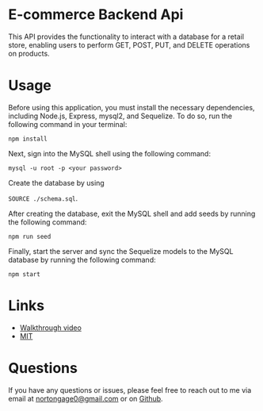 # E-commerce Backend Api
This API provides the functionality to interact with a database for a retail store, enabling users to perform GET, POST, PUT, and DELETE operations on products. 
# Usage 
Before using this application, you must install the necessary dependencies, including Node.js, Express, mysql2, and Sequelize. To do so, run the following command in your terminal:

``npm install``

Next, sign into the MySQL shell using the following command:

``mysql -u root -p <your password>``

Create the database by using 

``SOURCE ./schema.sql``.

After creating the database, exit the MySQL shell and add seeds by running the following command:

``npm run seed``

Finally, start the server and sync the Sequelize models to the MySQL database by running the following command:

``npm start`` 

# Links 
- [Walkthrough video](https://drive.google.com/file/d/136gO9OSAHJkd6hkpCv62Jp4mgIyjh-Q2/view)
- [MIT](https://opensource.org/license/mit/)

# Questions 
If you have any questions or issues, please feel free to reach out to me via email at nortongage0@gmail.com or on [Github](https://github.com/Gatewayss).